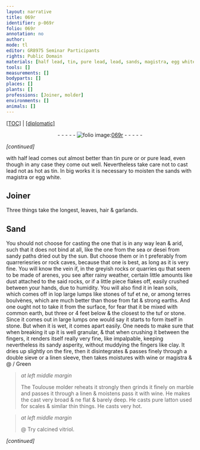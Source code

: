 ```yaml
---
layout: narrative
title: 069r
identifier: p-069r
folio: 069r
annotation: no
author:
mode: tl
editor: GR8975 Seminar Participants
rights: Public Domain
materials: [half lead, tin, pure lead, lead, sands, magistra, egg white, Sand, fire, linen, wine, marble, pure latton, vitriol]
tools: []
measurements: []
bodyparts: []
places: []
plants: []
professions: [Joiner, molder]
environments: []
animals: []
---
```


<p><a href="{{ site.baseurl }}/translation/">[TOC]</a> | <a href="{{ site.baseurl }}/texts/p-069r_tc/" target="_blank">[diplomatic]</a></p><div class="folio" align="center">- - - - - <a href="http://gallica.bnf.fr/ark:/12148/btv1b10500001g/f143.image" target="_blank"><img src="https://cu-mkp.github.io/2017-workshop-edition/assets/photo-icon.png" alt="folio image: " style="display:inline-block; margin-bottom:-3px;"/>069r</a> - - - - - </div>  
 
*[continued]*
  
with <span class="m">half lead</span> comes out almost better than <span class="m">tin</span> <span class="del">pure</span> <span class="del"><span class="add">or</span></span> or <span class="m">pure lead</span>, even though in any case they come out well. Nevertheless take care not to cast <span class="m">lead</span> not as hot as <span class="m">tin</span>. In big works it is necessary to moisten the <span class="m">sands</span> with <span class="m">magistra</span> or <span class="m">egg white</span>.
 
 
  

## <span class="pro">Joiner</span>

 
Three things take the longest, leaves, hair & garlands.
 
 
  

## <span class="m">Sand</span>

 
You should not choose for casting the one that is in any way lean & arid, such that it does not bind at all, like the one from the sea or <span class="del">desei</span> from sandy paths dried out by the sun. But choose them <span class="del">or in t</span> preferably from quar<span class="del">reries</span>ries or rock caves, because that one is best, as long as it is very fine. You will know the vein if, in the greyish rocks or quarries <span class="del">qu</span> that seem to be made of arenes, you see after rainy weather, certain little amounts like dust attached to the said rocks, or if a little piece flakes off, easily crushed between your hands, due to humidity. You will also find it in lean soils, which comes off in <span class="del">lop</span> large lumps like stones of tuf <span class="del">et ne</span>, or among terres boulvènes, which are much better than those from fat & strong earths. And one ought not to take it from the surface, for fear that it be mixed with common earth, but three or 4 feet below & the closest to the tuf or stone. Since it comes out in large lumps one would say it starts to form itself in stone. But when it is wet, it comes apart easily. One needs to make sure that when breaking it up it is well granular, & that when crushing it between the fingers, it renders itself really very fine, <span class="del">like impalpable</span>, keeping nevertheless its sandy asperity, without muddying the fingers like clay. It dries up slightly on the <span class="m">fire</span>, then it disintegrates & passes finely through a double sieve or a <span class="m">linen</span> sleeve, then takes moistures with <span class="m">wine</span> or <span class="m">magistra</span> & @ / Green
 
> *at left middle margin*
> 
> 
>   The Toulouse <span class="pro">molder</span> reheats it strongly then grinds it finely on <span class="m">marble</span> and passes it through a <span class="m">linen</span> & moistens <span class="del">pass</span> it with <span class="m">wine</span>. He makes the cast very broad & <span class="del">ne</span> flat & barely deep. He casts <span class="m">pure latton</span> used for scales & similar thin things. He casts very hot.
 
> *at left middle margin*
> 
> 
>   @ Try calcined <span class="m">vitriol</span>.
 
*[continued]*
 
